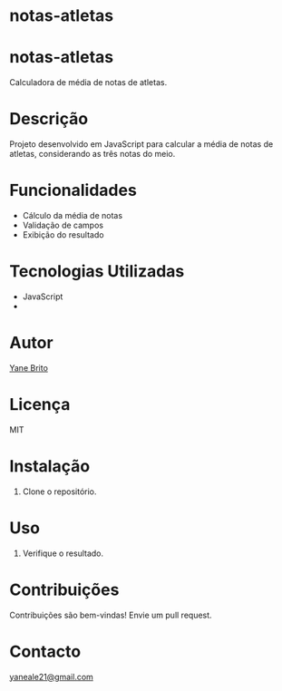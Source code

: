 # notas-atletas
# notas-atletas
 Calculadora de média de notas de atletas.

# Descrição
Projeto desenvolvido em  JavaScript para calcular a média de notas de atletas, considerando as três notas do meio.

# Funcionalidades
- Cálculo da média de notas
- Validação de campos
- Exibição do resultado

# Tecnologias Utilizadas 
- JavaScript
- 

# Autor
[Yane Brito](https://github.com/yaneale/notas-atletas.git)

# Licença
MIT

# Instalação
1. Clone o repositório. 

# Uso
1. Verifique o resultado.

# Contribuições
Contribuições são bem-vindas! Envie um pull request.

# Contacto
yaneale21@gmail.com
 
